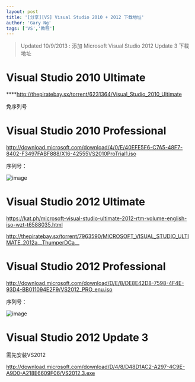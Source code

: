 ```yaml
---
layout: post
title: '[分享][VS] Visual Studio 2010 + 2012 下载地址'
author: 'Gary Ng'
tags: ['VS','教程']
---
```


> Updated 10/9/2013 : 添加 Microsoft Visual Studio 2012 Update 3 下载地址

# Visual Studio 2010 Ultimate

****<http://thepiratebay.sx/torrent/6231364/Visual_Studio_2010_Ultimate>

  
免序列号  


 

# Visual Studio 2010 Professional

<http://download.microsoft.com/download/4/0/E/40EFE5F6-C7A5-48F7-8402-F3497FABF888/X16-42555VS2010ProTrial1.iso>

  
序列号：

![image](http://lh4.ggpht.com/-aP5pzCfXMdc/UbQ_rfoSnjI/AAAAAAAADb8/qBQjruPhU70/image_thumb.png?imgmax=800)

  
 

# Visual Studio 2012 Ultimate

<https://kat.ph/microsoft-visual-studio-ultimate-2012-rtm-volume-english-iso-wzt-t6588035.html>

<http://thepiratebay.sx/torrent/7963590/MICROSOFT_VISUAL_STUDIO_ULTIMATE_2012a__ThumperDCa__>

  
 

# Visual Studio 2012 Professional

<http://download.microsoft.com/download/D/E/8/DE8E42D8-7598-4F4E-93D4-BB011094E2F9/VS2012_PRO_enu.iso>

  
序列号：

![image](http://lh4.ggpht.com/-CrKr_hGWiiY/UbQ_sNvvE0I/AAAAAAAADcM/wesZ0G7ZMoc/image_thumb%25255B2%25255D.png?imgmax=800)

 

 

# Visual Studio 2012 Update 3

需先安装VS2012

<http://download.microsoft.com/download/D/4/8/D48D1AC2-A297-4C9E-A9D0-A218E6609F06/VS2012.3.exe>
